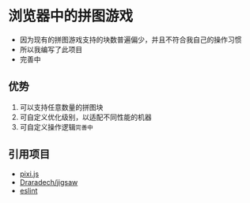 # 浏览器中的拼图游戏
- 因为现有的拼图游戏支持的块数普遍偏少，并且不符合我自己的操作习惯
- 所以我编写了此项目
- 完善中
## 优势
1. 可以支持任意数量的拼图块
2. 可自定义优化级别，以适配不同性能的机器
3. 可自定义操作逻辑`完善中`
## 引用项目
- [pixi.js](https://github.com/pixijs/pixijs)
- [Draradech/jigsaw](https://github.com/Draradech/jigsaw)
- [eslint](https://github.com/eslint/eslint)